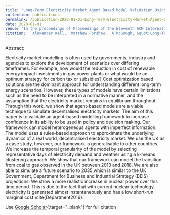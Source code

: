 ```yaml
---
title: "Long-Term Electricity Market Agent Based Model Validation Using Genetic Algorithm Based Optimization"
collection: publications
permalink: /publication/2020-01-01-Long-Term-Electricity-Market-Agent-Based-Model-Validation-Using-Genetic-Algorithm-Based-Optimization
date: 2020-01-01
venue: 'In the proceedings of Proceedings of the Eleventh ACM International Conference on Future Energy Systems'
citation: ' Alexander Kell,  Matthew Forshaw,  A McGough, &quot;Long-Term Electricity Market Agent Based Model Validation Using Genetic Algorithm Based Optimization.&quot; In the proceedings of Proceedings of the Eleventh ACM International Conference on Future Energy Systems, 2020.'
---
```


Abstract: 

Electricity market modelling is often used by governments, industry and agencies to explore the development of scenarios over differing timeframes. For example, how would the reduction in cost of renewable energy impact investments in gas power plants or what would be an optimum strategy for carbon tax or subsidies? Cost optimization based solutions are the dominant approach for understanding different long-term energy scenarios. However, these types of models have certain limitations such as the need to be interpreted in a normative manner, and the assumption that the electricity market remains in equilibrium throughout. Through this work, we show that agent-based models are a viable technique to simulate decentralised electricity markets. The aim of this paper is to validate an agent-based modelling framework to increase confidence in its ability to be used in policy and decision making. Our framework can model heterogeneous agents with imperfect information. The model uses a rules-based approach to approximate the underlying dynamics of a real world, decentralised electricity market. We use the UK as a case study, however, our framework is generalisable to other countries. We increase the temporal granularity of the model by selecting representative days of electricity demand and weather using a k-means clustering approach. We show that our framework can model the transition from coal to gas observed in the UK between 2013 and 2018. We are also able to simulate a future scenario to 2035 which is similar to the UK Government, Department for Business and Industrial Strategy (BEIS) projections. We show a more realistic increase in nuclear power over this time period. This is due to the fact that with current nuclear technology, electricity is generated almost instantaneously and has a low short-run marginal cost \cite{Department2016}.


Use [Google Scholar](https://scholar.google.com/scholar?q=Long+Term+Electricity+Market+Agent+Based+Model+Validation+Using+Genetic+Algorithm+Based+Optimization){:target="_blank"} for full citation